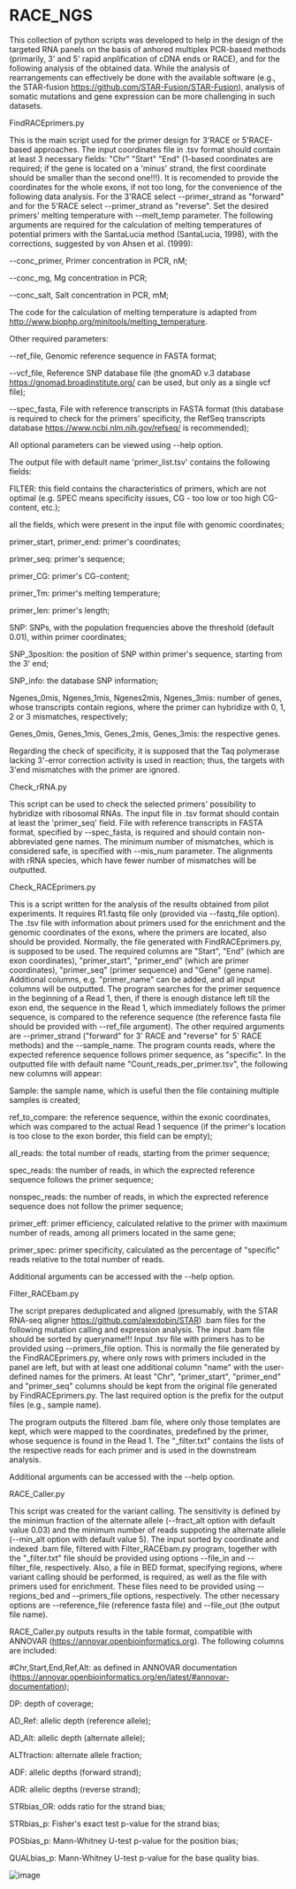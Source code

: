 # RACE_NGS
This collection of python scripts was developed to help in the design of the targeted RNA panels on the basis of anhored multiplex PCR-based methods (primarily, 3' and 5' rapid anplification of cDNA ends or RACE), and for the following analysis of the obtained data. While the analysis of rearrangements can effectively be done with the available software (e.g., the STAR-fusion https://github.com/STAR-Fusion/STAR-Fusion), analysis of somatic mutations and gene expression can be more challenging in such datasets.

FindRACEprimers.py 

This is the main script used for the primer design for 3'RACE or 5'RACE-based approaches. The input coordinates file in .tsv format should contain at least 3 necessary fields: "Chr"	"Start"	"End" (1-based coordinates are required; if the gene is located on a 'minus' strand, the first coordinate should be smaller than the second one!!!). It is recomended to provide the coordinates for the whole exons, if not too long, for the convenience of the following data analysis. For the 3'RACE select --primer_strand as "forward" and for the 5'RACE select --primer_strand as "reverse". Set the desired primers' melting temperature with --melt_temp parameter. The following arguments are required for the calculation of melting temperatures of potential primers with the SantaLucia method (SantaLucia, 1998), with the corrections, suggested by von Ahsen et al. (1999): 

  --conc_primer, Primer concentration in PCR, nM;
  
  --conc_mg, Mg concentration in PCR;
  
  --conc_salt, Salt concentration in PCR, mM;
  
The code for the calculation of melting temperature is adapted from http://www.biophp.org/minitools/melting_temperature. 

Other required parameters:

  --ref_file, Genomic reference sequence in FASTA format;
  
  --vcf_file, Reference SNP database file (the gnomAD v.3 database https://gnomad.broadinstitute.org/ can be used, but only as a single vcf file);
  
  --spec_fasta, File with reference transcripts in FASTA format (this database is required to check for the primers' specificity, the RefSeq transcripts database https://www.ncbi.nlm.nih.gov/refseq/ is recommended);

All optional parameters can be viewed using --help option.

The output file with default name 'primer_list.tsv' contains the following fields:

FILTER: this field contains the characteristics of primers, which are not optimal (e.g. SPEC means specificity issues, CG - too low or too high CG-content, etc.);

all the fields, which were present in the input file with genomic coordinates;

primer_start, primer_end: primer's coordinates;	

primer_seq: primer's sequence;

primer_CG: primer's CG-content;

primer_Tm: primer's melting temperature;

primer_len: primer's length;

SNP: SNPs, with the population frequencies above the threshold (default 0.01), within primer coordinates; 

SNP_3position: the position of SNP within primer's sequence, starting from the 3' end; 

SNP_info: the database SNP information;

Ngenes_0mis, Ngenes_1mis, Ngenes2mis, Ngenes_3mis: number of genes, whose transcripts contain regions, where the primer can hybridize with 0, 1, 2 or 3 mismatches, respectively;

Genes_0mis, Genes_1mis, Genes_2mis, Genes_3mis: the respective genes.

Regarding the check of specificity, it is supposed that the Taq polymerase lacking 3'-error correction activity is used in reaction; thus, the targets with 3'end mismatches with the primer are ignored.



Check_rRNA.py

This script can be used to check the selected primers' possibility to hybridize with ribosomal RNAs. The input file in .tsv format should contain at least the 'primer_seq' field. File with reference transcripts in FASTA format, specified by --spec_fasta, is required and should contain non-abbreviated gene names. The minimum number of mismatches, which is considered safe, is specified with --mis_num parameter. The alignments with rRNA species, which have fewer number of mismatches will be outputted. 


Check_RACEprimers.py

This is a script written for the analysis of the results obtained from pilot experiments. It requires R1.fastq file only (provided via --fastq_file option). The .tsv file with information about primers used for the enrichment and the genomic coordinates of the exons, where the primers are located, also should be provided. Normally, the file generated with FindRACEprimers.py, is supposed to be used. The required columns are "Start", "End" (which are exon coordinates), "primer_start", "primer_end" (which are primer coordinates), "primer_seq" (primer sequence) and "Gene" (gene name). Additional columns, e.g. "primer_name" can be added, and all input columns will be outputted. The program searches for the primer sequence in the beginning of a Read 1, then, if there is enough distance left till the exon end, the sequence in the Read 1, which immediately follows the primer sequence, is compared to the reference sequence (the reference fasta file should be provided with --ref_file argument). The other required arguments are --primer_strand ("forward" for 3' RACE and "reverse" for 5' RACE methods) and the --sample_name. The program counts reads, where the expected reference sequence follows primer sequence, as "specific". In the outputted file with default name "Count_reads_per_primer.tsv", the following new columns will appear:

Sample: the sample name, which is useful then the file containing multiple samples is created;

ref_to_compare: the reference sequence, within the exonic coordinates, which was compared to the actual Read 1 sequence (if the primer's location is too close to the exon border, this field can be empty);

all_reads: the total number of reads, starting from the primer sequence;

spec_reads: the number of reads, in which the exprected reference sequence follows the primer sequence;

nonspec_reads: the number of reads, in which the exprected reference sequence does not follow the primer sequence;

primer_eff: primer efficiency, calculated relative to the primer with maximum number of reads, among all primers located in the same gene;

primer_spec: primer specificity, calculated as the percentage of "specific" reads relative to the total number of reads.

Additional arguments can be accessed with the --help option.

Filter_RACEbam.py

The script prepares deduplicated and aligned (presumably, with the STAR RNA-seq aligner https://github.com/alexdobin/STAR) .bam files for the following mutation calling and expression analysis. The input .bam file should be sorted by queryname!!! Input .tsv file with primers has to be provided using --primers_file option. This is normally the file generated by the FindRACEprimers.py, where only rows with primers included in the panel are left, but with at least one additional column "name" with the user-defined names for the primers. At least "Chr", "primer_start", "primer_end" and "primer_seq" columns should be kept from the original file generated by FindRACEprimers.py. The last required option is the prefix for the output files (e.g., sample name).

The program outputs the filtered .bam file, where only those templates are kept, which were mapped to the coordinates, predefined by the primer, whose sequence is found in the Read 1. The "_filter.txt" contains the lists of the respective reads for each primer and is used in the downstream analysis.

Additional arguments can be accessed with the --help option.

RACE_Caller.py

This script was created for the variant calling. The sensitivity is defined by the minimun fraction of the alternate allele (--fract_alt option with default value 0.03) and the minimum number of reads suppoting the alternate allele (--min_alt option with default value 5). The input sorted by coordinate and indexed .bam file, filtered with Filter_RACEbam.py program, together with the "_filter.txt" file should be provided using options --file_in and --filter_file, respectively. Also, a file in BED format, specifying regions, where variant calling should be performed, is required, as well as the file with primers used for enrichment. These files need to be provided using --regions_bed and --primers_file options, respectively. The other necessary options are --reference_file (reference fasta file) and --file_out (the output file name).   

RACE_Caller.py outputs results in the table format, compatible with ANNOVAR (https://annovar.openbioinformatics.org). The following columns are included:

#Chr,Start,End,Ref,Alt: as defined in ANNOVAR documentation (https://annovar.openbioinformatics.org/en/latest/#annovar-documentation);

DP: depth of coverage;

AD_Ref: allelic depth (reference allele);

AD_Alt: allelic depth (alternate allele);

ALTfraction: alternate allele fraction;

ADF: allelic depths (forward strand);

ADR: allelic depths (reverse strand);

STRbias_OR: odds ratio for the strand bias;

STRbias_p: Fisher's exact test p-value for the strand bias;

POSbias_p: Mann-Whitney U-test p-value for the position bias;

QUALbias_p: Mann-Whitney U-test p-value for the base quality bias.

![image](https://github.com/MitiushkinaNV/RACE_NGS/assets/96590759/372639ee-f20a-48fa-bc00-1783ea5a2a9f)

